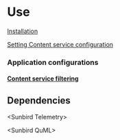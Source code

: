 # Use

[Installation](http://docs.sunbird.org/latest/developer-docs/server-installation/)&#x20;

[Setting Content service configuration  ](http://docs.sunbird.org/latest/developer-docs/application-configurations/env\_variables\_content\_service/index.html)



### Application configurations

#### [Content service filtering ](http://docs.sunbird.org/latest/developer-docs/application-configurations/content\_filtering/)

## Dependencies&#x20;

\<Sunbird Telemetry>

\<Sunbird QuML>







